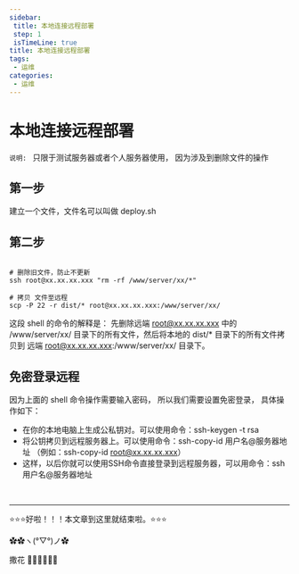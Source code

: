 ```yaml
---
sidebar: 
 title: 本地连接远程部署
 step: 1
 isTimeLine: true
title: 本地连接远程部署
tags:
 - 运维
categories:
 - 运维
---
```



# 本地连接远程部署
`说明: ` 只限于测试服务器或者个人服务器使用， 因为涉及到删除文件的操作

## 第一步
建立一个文件，文件名可以叫做 deploy.sh

## 第二步
```shell

# 删除旧文件，防止不更新
ssh root@xx.xx.xx.xxx "rm -rf /www/server/xx/*"  

# 拷贝 文件至远程
scp -P 22 -r dist/* root@xx.xx.xx.xxx:/www/server/xx/

```

这段 shell 的命令的解释是： 先删除远端 root@xx.xx.xx.xxx 中的 /www/server/xx/ 目录下的所有文件，然后将本地的 dist/* 目录下的所有文件拷贝到 远端 root@xx.xx.xx.xxx:/www/server/xx/ 目录下。

## 免密登录远程
因为上面的 shell 命令操作需要输入密码， 所以我们需要设置免密登录， 具体操作如下：
- 在你的本地电脑上生成公私钥对。可以使用命令：ssh-keygen -t rsa
- 将公钥拷贝到远程服务器上。可以使用命令：ssh-copy-id 用户名@服务器地址 （例如：ssh-copy-id root@xx.xx.xx.xxx）
- 这样，以后你就可以使用SSH命令直接登录到远程服务器，可以用命令：ssh 用户名@服务器地址


<br/>
<hr />

⭐️⭐️⭐️好啦！！！本文章到这里就结束啦。⭐️⭐️⭐️

✿✿ヽ(°▽°)ノ✿

撒花 🌸🌸🌸🌸🌸🌸
